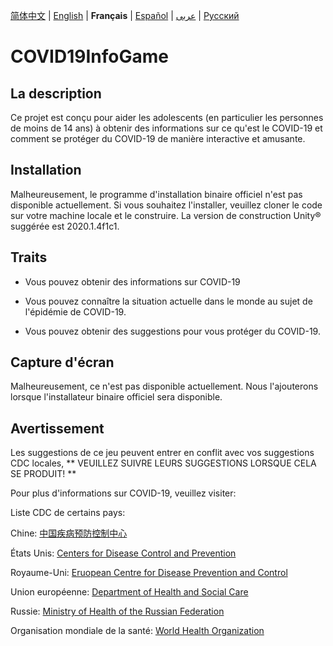 [简体中文](https://github.com/Hefei-No-1-Game-Club/COVID19InfoGame/blob/master/README_CN.md) | [English](https://github.com/Hefei-No-1-Game-Club/COVID19InfoGame/blob/master/README.md) | **Français** | [Español](https://github.com/Hefei-No-1-Game-Club/COVID19InfoGame/blob/master/README_ES.md) | [عربى](https://github.com/Hefei-No-1-Game-Club/COVID19InfoGame/blob/master/README_ARAB.md)
 | [Русский](https://github.com/Hefei-No-1-Game-Club/COVID19InfoGame/blob/master/README_RU.md)

# COVID19InfoGame

## La description

Ce projet est conçu pour aider les adolescents (en particulier les personnes de moins de 14 ans) à obtenir des informations sur ce qu'est le COVID-19 et comment se protéger du COVID-19 de manière interactive et amusante.

## Installation

Malheureusement, le programme d'installation binaire officiel n'est pas disponible actuellement. Si vous souhaitez l'installer, veuillez cloner le code sur votre machine locale et le construire. La version de construction Unity®️ suggérée est 2020.1.4f1c1.

## Traits

- Vous pouvez obtenir des informations sur COVID-19

- Vous pouvez connaître la situation actuelle dans le monde au sujet de l'épidémie de COVID-19.

- Vous pouvez obtenir des suggestions pour vous protéger du COVID-19.

## Capture d'écran

Malheureusement, ce n'est pas disponible actuellement. Nous l'ajouterons lorsque l'installateur binaire officiel sera disponible.

## Avertissement

Les suggestions de ce jeu peuvent entrer en conflit avec vos suggestions CDC locales, ** VEUILLEZ SUIVRE LEURS SUGGESTIONS LORSQUE CELA SE PRODUIT! **

Pour plus d'informations sur COVID-19, veuillez visiter:

Liste CDC de certains pays:

Chine: [中国疾病预防控制中心](http://www.chinacdc.cn/)

États Unis: [Centers for Disease Control and Prevention](https://www.cdc.gov/)

Royaume-Uni: [Eruopean Centre for Disease Prevention and Control](https://www.ecdc.europa.eu/)

Union européenne: [Department of Health and Social Care](https://www.gov.uk/government/organisations/department-of-health-and-social-care)

Russie: [Ministry of Health of the Russian Federation](https://minzdrav.gov.ru/)

Organisation mondiale de la santé: [World Health Organization](https://www.who.int/)